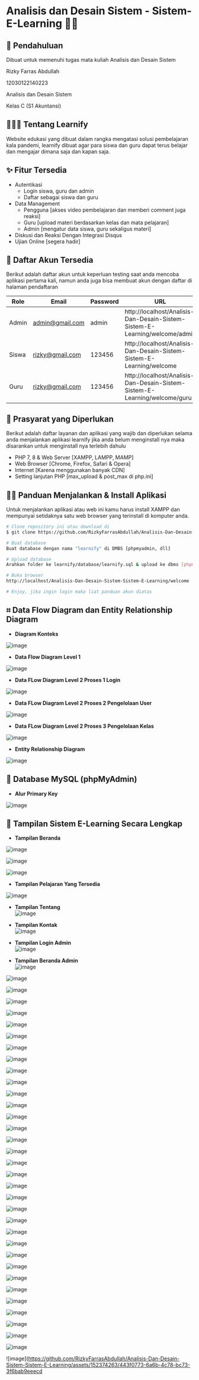 # Analisis dan Desain Sistem - Sistem-E-Learning 👋🏻</h1>

## 📖 Pendahuluan
Dibuat untuk memenuhi tugas mata kuliah Analisis dan Desain Sistem

Rizky Farras Abdullah<br>

12030122140223<br>

Analisis dan Desain Sistem<br>

Kelas C (S1 Akuntansi)<br>

<p></p>

<h2 id="tentang">👨🏻‍🏫 Tentang Learnify</h2>

Website edukasi yang dibuat dalam rangka mengatasi solusi pembelajaran kala pandemi, learnify dibuat agar para siswa dan guru dapat terus belajar dan mengajar dimana saja dan kapan saja.

<p></p>

<h2 id="fitur">✨ Fitur Tersedia</h2>

- Autentikasi
  - Login siswa, guru dan admin
  - Daftar sebagai siswa dan guru
- Data Management
  - Pengguna [akses video pembelajaran dan memberi comment juga reaksi]
  - Guru [upload materi berdasarkan kelas dan mata pelajaran]
  - Admin [mengatur data siswa, guru sekaligus materi]
- Diskusi dan Reaksi Dengan Integrasi Disqus
- Ujian Online [segera hadir]

<p></p>

<h2 id="akun">🔑 Daftar Akun Tersedia</h2>

Berikut adalah daftar akun untuk keperluan testing saat anda mencoba aplikasi pertama kali, namun anda juga bisa membuat akun dengan daftar di halaman pendaftaran

| Role  | Email                  | Password | URL                                     																		|
| ----- | ---------------------- | -------- | ----------------------------------------------------------------------------|
| Admin | admin@gmail.com        | admin    | http://localhost/Analisis-Dan-Desain-Sistem-Sistem-E-Learning/welcome/admin |
| Siswa | rizky@gmail.com        | 123456   | http://localhost/Analisis-Dan-Desain-Sistem-Sistem-E-Learning/welcome   		|
| Guru  | rizky@gmail.com        | 123456   | http://localhost/Analisis-Dan-Desain-Sistem-Sistem-E-Learning/welcome/guru	|

<p></p>

<h2 id="syarat">💾 Prasyarat yang Diperlukan</h2>

Berikut adalah daftar layanan dan aplikasi yang wajib dan diperlukan selama anda menjalankan aplikasi learnify jika anda belum menginstall nya maka disarankan untuk menginstall nya terlebih dahulu

- PHP 7, 8 & Web Server [XAMPP, LAMPP, MAMP]
- Web Browser [Chrome, Firefox, Safari & Opera]
- Internet [Karena menggunakan banyak CDN]
- Setting lanjutan PHP [max_upload & post_max di php.ini]

<p></p>

<h2 id="download">🐱‍💻 Panduan Menjalankan & Install Aplikasi</h2>

Untuk menjalankan aplikasi atau web ini kamu harus install XAMPP dan mempunyai setidaknya satu web browser yang terinstall di komputer anda.

```bash
# Clone repository ini atau download di
$ git clone https://github.com/RizkyFarrasAbdullah/Analisis-Dan-Desain-Sistem-Sistem-E-Learning.git

# Buat database
Buat database dengan nama "learnify" di DMBS [phpmyadmin, dll]

# Upload database
Arahkan folder ke learnify/database/learnify.sql & upload ke dbms [phpmyadmin]

# Buka browser
http://localhost/Analisis-Dan-Desain-Sistem-Sistem-E-Learning/welcome 

# Enjoy, jika ingin login maka liat panduan akun diatas
```

<p></p>

## ⌗ Data Flow Diagram dan Entity Relationship Diagram

* **Diagram Konteks**<br>

![image](https://github.com/RizkyFarrasAbdullah/Analisis-Dan-Desain-Sistem-Sistem-E-Learning/assets/152374263/de96109e-d7a9-4bb7-8104-b3a54fe671b1)



* **Data Flow Diagram Level 1**<br>

![image](https://github.com/RizkyFarrasAbdullah/Analisis-Dan-Desain-Sistem-Sistem-E-Learning/assets/152374263/b969beee-28b7-43b3-a171-ca63ad8f62bf)



* **Data FLow Diagram Level 2 Proses 1 Login**<br>

![image](https://github.com/RizkyFarrasAbdullah/Analisis-Dan-Desain-Sistem-Sistem-E-Learning/assets/152374263/f2b63c8f-3c6c-44d7-9223-cf2809b91fe2)



* **Data FLow Diagram Level 2 Proses 2 Pengelolaan User**<br>

![image](https://github.com/RizkyFarrasAbdullah/Analisis-Dan-Desain-Sistem-Sistem-E-Learning/assets/152374263/e5c3b991-a4fe-4676-85ac-d4e0469cb7df)



* **Data FLow Diagram Level 2 Proses 3 Pengelolaan Kelas**<br>

![image](https://github.com/RizkyFarrasAbdullah/Analisis-Dan-Desain-Sistem-Sistem-E-Learning/assets/152374263/a5bcf8d5-1cc9-454a-9da5-8fb0a11c69f4)


* **Entity Relationship Diagram**<br>

![image](https://github.com/RizkyFarrasAbdullah/Analisis-Dan-Desain-Sistem-Sistem-E-Learning/assets/152374263/e59972e3-38de-4701-a158-b60a3e52868e)


## 💾 Database MySQL (phpMyAdmin)

* **Alur Primary Key**<br>

![image](https://github.com/RizkyFarrasAbdullah/Analisis-Dan-Desain-Sistem-Sistem-E-Learning/assets/152374263/e55dfa5c-4df8-47a2-91dc-ac0fc06c6dc8)

## 🔎 Tampilan Sistem E-Learning Secara Lengkap

* **Tampilan Beranda**<br>

![image](https://github.com/RizkyFarrasAbdullah/Analisis-Dan-Desain-Sistem-Sistem-E-Learning/assets/152374263/58a09dda-9c35-4cd4-bacd-26da2c786606)


![image](https://github.com/RizkyFarrasAbdullah/Analisis-Dan-Desain-Sistem-Sistem-E-Learning/assets/152374263/a4b31b48-3843-4bc0-973c-48f643b5a28d)


![image](https://github.com/RizkyFarrasAbdullah/Analisis-Dan-Desain-Sistem-Sistem-E-Learning/assets/152374263/f09efe02-b75f-4640-b608-ae9b77c1f923)


* **Tampilan Pelajaran Yang Tersedia**<br>

![image](https://github.com/RizkyFarrasAbdullah/Analisis-Dan-Desain-Sistem-Sistem-E-Learning/assets/152374263/5e32cd53-a3d7-4c01-9a48-5cbc651dc1b9)


* **Tampilan Tentang**<br>
![image](https://github.com/RizkyFarrasAbdullah/Analisis-Dan-Desain-Sistem-Sistem-E-Learning/assets/152374263/876c053a-a619-48fd-9260-128f397ae0ef)


* **Tampilan Kontak**<br>
![image](https://github.com/RizkyFarrasAbdullah/Analisis-Dan-Desain-Sistem-Sistem-E-Learning/assets/152374263/227536bf-a67b-4c73-b90b-a9a802d9ea39)


* **Tampilan Login Admin**<br>
![image](https://github.com/RizkyFarrasAbdullah/Analisis-Dan-Desain-Sistem-Sistem-E-Learning/assets/152374263/d1559512-1f09-4018-99a6-30dd11e39b43)


* **Tampilan Beranda Admin**<br>
![image](https://github.com/RizkyFarrasAbdullah/Analisis-Dan-Desain-Sistem-Sistem-E-Learning/assets/152374263/227b8ba9-9768-409f-8602-249ddd798982)


![image](https://github.com/RizkyFarrasAbdullah/Analisis-Dan-Desain-Sistem-Sistem-E-Learning/assets/152374263/da8dd622-dc1d-4849-a070-96d7145cb3a5)


![image](https://github.com/RizkyFarrasAbdullah/Analisis-Dan-Desain-Sistem-Sistem-E-Learning/assets/152374263/bee8d169-bd13-4791-baf9-4394db0d43b8)


![image](https://github.com/RizkyFarrasAbdullah/Analisis-Dan-Desain-Sistem-Sistem-E-Learning/assets/152374263/47a2d94b-bfb6-4c9b-84dd-c50736d915c1)


![image](https://github.com/RizkyFarrasAbdullah/Analisis-Dan-Desain-Sistem-Sistem-E-Learning/assets/152374263/b40a9243-d432-4a14-89cc-522077a87235)


![image](https://github.com/RizkyFarrasAbdullah/Analisis-Dan-Desain-Sistem-Sistem-E-Learning/assets/152374263/d54082fb-8c08-40ae-918e-e51ed0d33643)


![image](https://github.com/RizkyFarrasAbdullah/Analisis-Dan-Desain-Sistem-Sistem-E-Learning/assets/152374263/93defe2d-e098-4451-a8b9-0c4a7fd17cef)


![image](https://github.com/RizkyFarrasAbdullah/Analisis-Dan-Desain-Sistem-Sistem-E-Learning/assets/152374263/d5299d4a-f337-4502-92b9-43e52fd94d6a)


![image](https://github.com/RizkyFarrasAbdullah/Analisis-Dan-Desain-Sistem-Sistem-E-Learning/assets/152374263/dbd954a4-88d3-479f-8877-8f744af8759d)


![image](https://github.com/RizkyFarrasAbdullah/Analisis-Dan-Desain-Sistem-Sistem-E-Learning/assets/152374263/c3593754-52d0-4fc8-9757-90444010035c)


![image](https://github.com/RizkyFarrasAbdullah/Analisis-Dan-Desain-Sistem-Sistem-E-Learning/assets/152374263/f083b1df-f877-4bc8-902e-2ac25f8fbeb3)


![image](https://github.com/RizkyFarrasAbdullah/Analisis-Dan-Desain-Sistem-Sistem-E-Learning/assets/152374263/3e9f99c1-251b-4ff0-b9a9-591e0d3cf64e)


![image](https://github.com/RizkyFarrasAbdullah/Analisis-Dan-Desain-Sistem-Sistem-E-Learning/assets/152374263/c93ac4b5-da15-4153-abce-9ece7d7462ab)


![image](https://github.com/RizkyFarrasAbdullah/Analisis-Dan-Desain-Sistem-Sistem-E-Learning/assets/152374263/d072b6a4-caa7-4e69-b83b-a331fadd5b90)


![image](https://github.com/RizkyFarrasAbdullah/Analisis-Dan-Desain-Sistem-Sistem-E-Learning/assets/152374263/ce9aee79-36c3-4505-920b-cd51578fd50c)


![image](https://github.com/RizkyFarrasAbdullah/Analisis-Dan-Desain-Sistem-Sistem-E-Learning/assets/152374263/23845e22-6900-478f-9298-a9e642463d89)


![image](https://github.com/RizkyFarrasAbdullah/Analisis-Dan-Desain-Sistem-Sistem-E-Learning/assets/152374263/c3ca1998-168a-4781-8ad1-285b7121abbd)


![image](https://github.com/RizkyFarrasAbdullah/Analisis-Dan-Desain-Sistem-Sistem-E-Learning/assets/152374263/4c75ac73-9249-47f9-9fc5-b8bca06e7a0b)


![image](https://github.com/RizkyFarrasAbdullah/Analisis-Dan-Desain-Sistem-Sistem-E-Learning/assets/152374263/22abd8cd-96bf-454e-b0ff-b6b4d926f87b)


![image](https://github.com/RizkyFarrasAbdullah/Analisis-Dan-Desain-Sistem-Sistem-E-Learning/assets/152374263/131e81ac-e765-4670-86eb-738e86fb7509)


![image](https://github.com/RizkyFarrasAbdullah/Analisis-Dan-Desain-Sistem-Sistem-E-Learning/assets/152374263/7b021384-8a65-42d4-ad13-ce842a4517a5)


![image](https://github.com/RizkyFarrasAbdullah/Analisis-Dan-Desain-Sistem-Sistem-E-Learning/assets/152374263/113993c1-4770-478b-83bc-acb552bb8a37)


![image](https://github.com/RizkyFarrasAbdullah/Analisis-Dan-Desain-Sistem-Sistem-E-Learning/assets/152374263/a3fb5a72-2365-4e37-94be-6ed3f5b5e95b)


![image](https://github.com/RizkyFarrasAbdullah/Analisis-Dan-Desain-Sistem-Sistem-E-Learning/assets/152374263/ea72e1cb-b07b-400e-98ae-216a56c984e9)


![image](https://github.com/RizkyFarrasAbdullah/Analisis-Dan-Desain-Sistem-Sistem-E-Learning/assets/152374263/98f8a9b6-a0f7-40ba-b095-c5e20b720843)


![image](https://github.com/RizkyFarrasAbdullah/Analisis-Dan-Desain-Sistem-Sistem-E-Learning/assets/152374263/90174940-07e3-41f1-9eb9-8843852b26ac)


![image](https://github.com/RizkyFarrasAbdullah/Analisis-Dan-Desain-Sistem-Sistem-E-Learning/assets/152374263/53a05ca8-ad1c-416d-bedb-ad235cd116ab)


![image](https://github.com/RizkyFarrasAbdullah/Analisis-Dan-Desain-Sistem-Sistem-E-Learning/assets/152374263/ece76343-adbb-4ccf-a2f0-a388385d0f32)


![image](https://github.com/RizkyFarrasAbdullah/Analisis-Dan-Desain-Sistem-Sistem-E-Learning/assets/152374263/bcdc944a-7925-479f-b416-d70bcc55dd8d)


![image](https://github.com/RizkyFarrasAbdullah/Analisis-Dan-Desain-Sistem-Sistem-E-Learning/assets/152374263/a65e0365-39b2-4f94-abec-5a13a265cf65)


![image](https://github.com/RizkyFarrasAbdullah/Analisis-Dan-Desain-Sistem-Sistem-E-Learning/assets/152374263/625f822b-99c1-4d26-b0f1-6e14ed844c91)


![image](https://github.com/RizkyFarrasAbdullah/Analisis-Dan-Desain-Sistem-Sistem-E-Learning/assets/152374263/19c31a6b-335e-4f61-8a35-44f5ca3f3498)


![image](https://github.com/RizkyFarrasAbdullah/Analisis-Dan-Desain-Sistem-Sistem-E-Learning/assets/152374263/bbf66031-20e3-480a-89f8-4666defe9849)


![image](https://github.com/RizkyFarrasAbdullah/Analisis-Dan-Desain-Sistem-Sistem-E-Learning/assets/152374263/7274b5c3-2216-4352-a4cd-478bdea37415)


![image](https://github.com/RizkyFarrasAbdullah/Analisis-Dan-Desain-Sistem-Sistem-E-Learning/assets/152374263/443f0773-6a6b-4c78-bc73-3f6bab9eeecd


